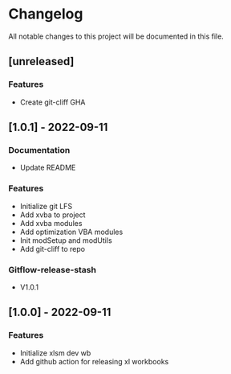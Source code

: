# Changelog

All notable changes to this project will be documented in this file.

## [unreleased]

### Features

- Create git-cliff GHA

## [1.0.1] - 2022-09-11

### Documentation

- Update README

### Features

- Initialize git LFS
- Add xvba to project
- Add xvba modules
- Add optimization VBA modules
- Init modSetup and modUtils
- Add git-cliff to repo

### Gitflow-release-stash

- V1.0.1

## [1.0.0] - 2022-09-11

### Features

- Initialize xlsm dev wb
- Add github action for releasing xl workbooks

<!-- generated by git-cliff -->
